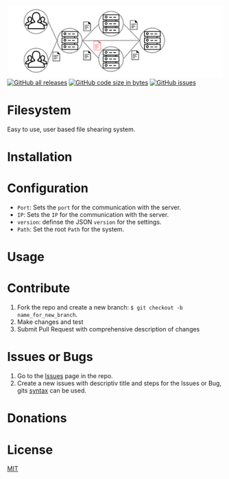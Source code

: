 ![Banner](img/banner.png)
[![GitHub all releases](https://img.shields.io/github/license/nirvana77/filesystem)](https://github.com/Nirvana77/Filesystem)
[![GitHub code size in bytes](https://img.shields.io/github/languages/code-size/nirvana77/filesystem)](https://github.com/Nirvana77/Filesystem)
[![GitHub issues](https://img.shields.io/github/issues-raw/nirvana77/filesystem)](https://github.com/Nirvana77/Filesystem/issues)

# Filesystem
Easy to use, user based file shearing system.

# Installation


# Configuration
- `Port`: Sets the `port` for the communication with the server.
- `IP`: Sets the `IP` for the communication with the server.
- `version`: definse the JSON `version` for the settings.
- `Path`: Set the root `Path` for the system.

# Usage


# Contribute
1. Fork the repo and create a new branch: `$ git checkout -b name_for_new_branch`.
2. Make changes and test
3. Submit Pull Request with comprehensive description of changes

# Issues or Bugs
1. Go to the [Issues](https://github.com/Nirvana77/Filesystem/issues) page in the repo.
2. Create a new issues with descriptiv title and steps for the Issues or Bug, gits [ syntax](https://docs.github.com/en/get-started/writing-on-github/getting-started-with-writing-and-formatting-on-github/basic-writing-and-formatting-syntax) can be used.

# Donations

# License
[MIT](LICENSE)